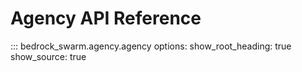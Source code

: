 # Agency API Reference

::: bedrock_swarm.agency.agency
    options:
      show_root_heading: true
      show_source: true 